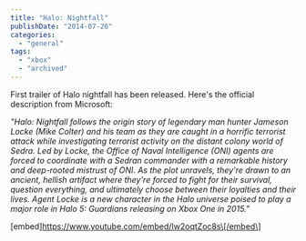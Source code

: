 ```yaml
---
title: "Halo: Nightfall"
publishDate: "2014-07-26"
categories: 
  - "general"
tags: 
  - "xbox"
  - "archived"
---
```


First trailer of Halo nightfall has been released. Here's the official description from Microsoft:

_"Halo: Nightfall follows the origin story of legendary man hunter Jameson Locke (Mike Colter) and his team as they are caught in a horrific terrorist attack while investigating terrorist activity on the distant colony world of Sedra. Led by Locke, the Office of Naval Intelligence (ONI) agents are forced to coordinate with a Sedran commander with a remarkable history and deep-rooted mistrust of ONI. As the plot unravels, they're drawn to an ancient, hellish artifact where they're forced to fight for their survival, question everything, and ultimately choose between their loyalties and their lives. Agent Locke is a new character in the Halo universe poised to play a major role in Halo 5: Guardians releasing on Xbox One in 2015."_

\[embed\]https://www.youtube.com/embed/Iw2oqtZoc8s\[/embed\]
